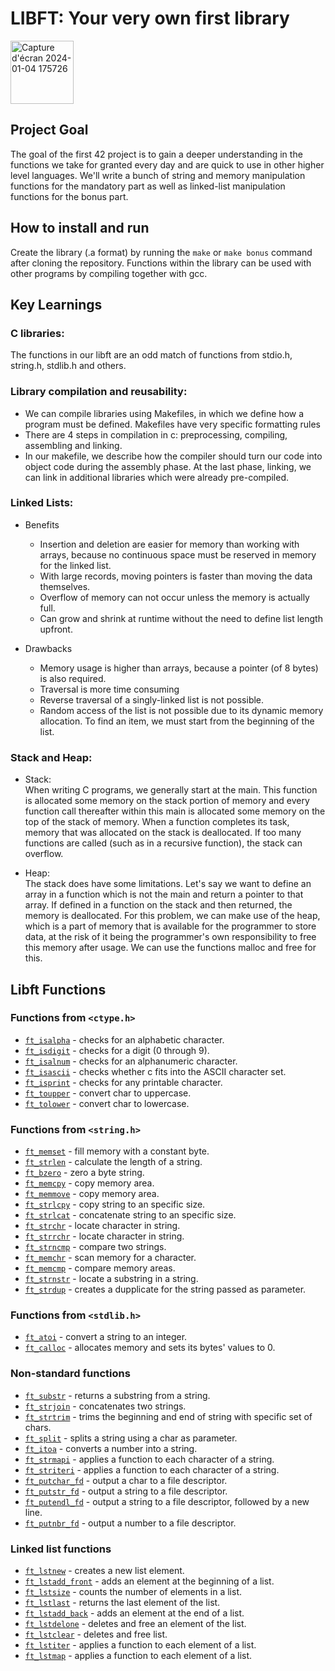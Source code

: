 # LIBFT: Your very own first library

<img width="101" alt="Capture d'écran 2024-01-04 175726" src="https://github.com/MathieuFourmont/42-Common-Course/assets/91331763/9f83aa36-b819-4ae8-8392-54c2a2113fc4">

## Project Goal

The goal of the first 42 project is to gain a deeper understanding in the functions we take for granted every day and are quick to use in other higher level languages. We'll write a bunch of string and memory manipulation functions for the mandatory part as well as linked-list manipulation functions for the bonus part.

## How to install and run

Create the library (.a format) by running the `make` or `make bonus` command after cloning the repository. Functions within the library can be used with other programs by compiling together with gcc.

## Key Learnings

### C libraries:

The functions in our libft are an odd match of functions from stdio.h, string.h, stdlib.h and others.

### Library compilation and reusability:

- We can compile libraries using Makefiles, in which we define how a program must be defined. Makefiles have very specific formatting rules
- There are 4 steps in compilation in c: preprocessing, compiling, assembling and linking.
- In our makefile, we describe how the compiler should turn our code into object code during the assembly phase. At the last phase, linking, we can link in additional libraries which were already pre-compiled.

### Linked Lists:

- Benefits
	- Insertion and deletion are easier for memory than working with arrays, because no continuous space must be reserved in memory for the linked list.
	- With large records, moving pointers is faster than moving the data themselves.
	- Overflow of memory can not occur unless the memory is actually full.
	- Can grow and shrink at runtime without the need to define list length upfront.

- Drawbacks
	- Memory usage is higher than arrays, because a pointer (of 8 bytes) is also required.
	- Traversal is more time consuming
	- Reverse traversal of a singly-linked list is not possible.
	- Random access of the list is not possible due to its dynamic memory allocation. To find an item, we must start from the beginning of the list.

### Stack and Heap:

- Stack:  
When writing C programs, we generally start at the main. This function is allocated some memory on the stack portion of memory and every function call thereafter within this main is allocated some memory on the top of the stack of memory. When a function completes its task, memory that was allocated on the stack is deallocated. If too many functions are called (such as in a recursive function), the stack can overflow.

- Heap:  
The stack does have some limitations. Let's say we want to define an array in a function which is not the main and return a pointer to that array. If defined in a function on the stack and then returned, the memory is deallocated. For this problem, we can make use of the heap, which is a part of memory that is available for the programmer to store data, at the risk of it being the programmer's own responsibility to free this memory after usage. We can use the functions malloc and free for this.

## Libft Functions

### Functions from `<ctype.h>`

- [`ft_isalpha`](src/ft_isalpha.c)	- checks  for  an  alphabetic  character.
- [`ft_isdigit`](src/ft_isdigit.c)	- checks for a digit (0 through 9).
- [`ft_isalnum`](src/ft_isalnum.c)	- checks for an alphanumeric character.
- [`ft_isascii`](src/ft_isascii.c)	- checks whether c fits into the ASCII character set.
- [`ft_isprint`](src/ft_isprint.c)	- checks for any printable character.
- [`ft_toupper`](src/ft_toupper.c)	- convert char to uppercase.
- [`ft_tolower`](src/ft_tolower.c)	- convert char to lowercase.

### Functions from `<string.h>`

- [`ft_memset`](src/ft_memset.c)	- fill memory with a constant byte.
- [`ft_strlen`](src/ft_strlen.c)	- calculate the length of a string.
- [`ft_bzero`](src/ft_bzero.c)	- zero a byte string.
- [`ft_memcpy`](src/ft_memcpy.c)	- copy memory area.
- [`ft_memmove`](src/ft_memmove.c)	- copy memory area.
- [`ft_strlcpy`](src/ft_strlcpy.c)	- copy string to an specific size.
- [`ft_strlcat`](src/ft_strlcat.c)	- concatenate string to an specific size.
- [`ft_strchr`](src/ft_strchr.c)	- locate character in string.
- [`ft_strrchr`](src/ft_strrchr.c)	- locate character in string.
- [`ft_strncmp`](src/ft_strncmp.c)	- compare two strings.
- [`ft_memchr`](src/ft_memchr.c)	- scan memory for a character.
- [`ft_memcmp`](src/ft_memcmp.c)	- compare memory areas.
- [`ft_strnstr`](src/ft_strnstr.c)	- locate a substring in a string.
- [`ft_strdup`](src/ft_strdup.c)	- creates a dupplicate for the string passed as parameter.

### Functions from `<stdlib.h>`
- [`ft_atoi`](src/ft_atoi.c)	- convert a string to an integer.
- [`ft_calloc`](src/ft_calloc.c)	- allocates memory and sets its bytes' values to 0.

### Non-standard functions
- [`ft_substr`](src/ft_substr.c)	- returns a substring from a string.
- [`ft_strjoin`](src/ft_strjoin.c)	- concatenates two strings.
- [`ft_strtrim`](src/ft_strtrim.c)	- trims the beginning and end of string with specific set of chars.
- [`ft_split`](src/ft_split.c)	- splits a string using a char as parameter.
- [`ft_itoa`](src/ft_itoa.c)	- converts a number into a string.
- [`ft_strmapi`](src/ft_strmapi.c)	- applies a function to each character of a string.
- [`ft_striteri`](src/ft_striteri.c)	- applies a function to each character of a string.
- [`ft_putchar_fd`](src/ft_putchar_fd.c)	- output a char to a file descriptor.
- [`ft_putstr_fd`](src/ft_putstr_fd.c)	- output a string to a file descriptor.
- [`ft_putendl_fd`](src/ft_putendl_fd.c)	- output a string to a file descriptor, followed by a new line.
- [`ft_putnbr_fd`](src/ft_putnbr_fd.c)	- output a number to a file descriptor.

### Linked list functions

- [`ft_lstnew`](src/ft_lstnew.c)	- creates a new list element.
- [`ft_lstadd_front`](src/ft_lstadd_front.c)	- adds an element at the beginning of a list.
- [`ft_lstsize`](src/ft_lstsize.c)	- counts the number of elements in a list.
- [`ft_lstlast`](src/ft_lstlast.c)	- returns the last element of the list.
- [`ft_lstadd_back`](src/ft_lstadd_back.c)	- adds an element at the end of a list.
- [`ft_lstdelone`](src/ft_lstdelone.c)	- deletes and free an element  of the list.
- [`ft_lstclear`](src/ft_lstclear.c)	- deletes and free list.
- [`ft_lstiter`](src/ft_lstiter.c)	- applies a function to each element of a list.
- [`ft_lstmap`](src/ft_lstmap.c)	- applies a function to each element of a list.
